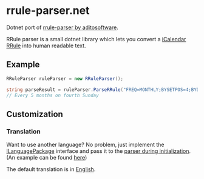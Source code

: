 # rrule-parser.net

Dotnet port of [rrule-parser by aditosoftware](https://github.com/aditosoftware/rrule-parser). 

RRule parser is a small dotnet library which lets you convert a [iCalendar RRule](https://tools.ietf.org/html/rfc2445#section-4.3.10) into human readable text.

## Example
```csharp 
RRuleParser ruleParser = new RRuleParser();

string parseResult = ruleParser.ParseRRule("FREQ=MONTHLY;BYSETPOS=4;BYDAY=SU;INTERVAL=5");
// Every 5 months on fourth Sunday
```

## Customization


### Translation
Want to use another language? No problem, just implement the [ILanguagePackage](src/DeepWinter.RRuleParserNet/Translation/Language/ILanguagePackage.cs) interface
and pass it to the [parser during initialization](src/DeepWinter.RRuleParserNet/RRuleParser.cs#L29). (An example can be found [here](src/DeepWinter.RRuleParserNet/Translation/Language/EnglishTranslation.cs))

The default translation is in [English](src/DeepWinter.RRuleParserNet/Translation/Language/EnglishTranslation.cs).
